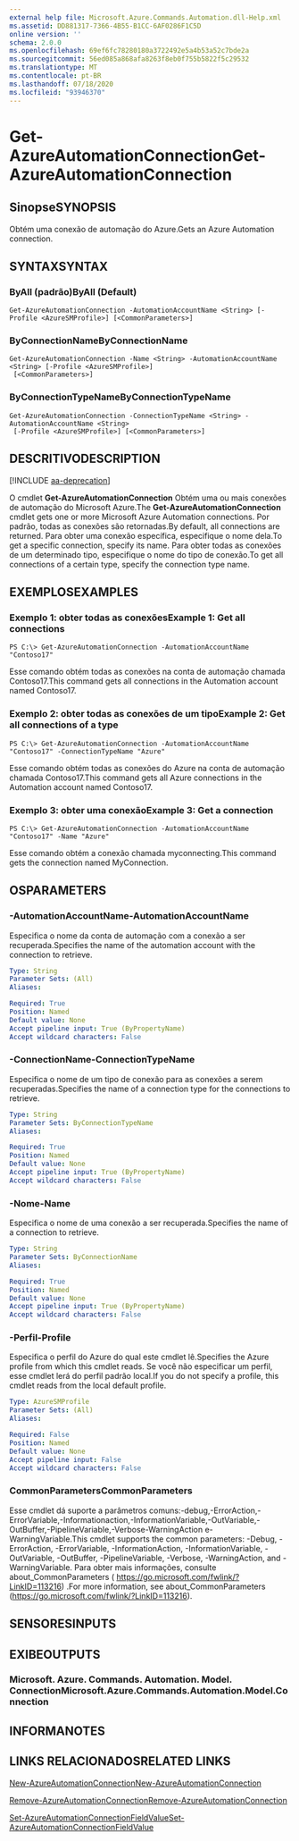 ```yaml
---
external help file: Microsoft.Azure.Commands.Automation.dll-Help.xml
ms.assetid: DD881317-7366-4B55-B1CC-6AF0286F1C5D
online version: ''
schema: 2.0.0
ms.openlocfilehash: 69ef6fc78280180a3722492e5a4b53a52c7bde2a
ms.sourcegitcommit: 56ed085a868afa8263f8eb0f755b5822f5c29532
ms.translationtype: MT
ms.contentlocale: pt-BR
ms.lasthandoff: 07/18/2020
ms.locfileid: "93946370"
---
```

# <span data-ttu-id="c0af9-101">Get-AzureAutomationConnection</span><span class="sxs-lookup"><span data-stu-id="c0af9-101">Get-AzureAutomationConnection</span></span>

## <span data-ttu-id="c0af9-102">Sinopse</span><span class="sxs-lookup"><span data-stu-id="c0af9-102">SYNOPSIS</span></span>

<span data-ttu-id="c0af9-103">Obtém uma conexão de automação do Azure.</span><span class="sxs-lookup"><span data-stu-id="c0af9-103">Gets an Azure Automation connection.</span></span>

## <span data-ttu-id="c0af9-104">SYNTAX</span><span class="sxs-lookup"><span data-stu-id="c0af9-104">SYNTAX</span></span>

### <span data-ttu-id="c0af9-105">ByAll (padrão)</span><span class="sxs-lookup"><span data-stu-id="c0af9-105">ByAll (Default)</span></span>
```
Get-AzureAutomationConnection -AutomationAccountName <String> [-Profile <AzureSMProfile>] [<CommonParameters>]
```

### <span data-ttu-id="c0af9-106">ByConnectionName</span><span class="sxs-lookup"><span data-stu-id="c0af9-106">ByConnectionName</span></span>
```
Get-AzureAutomationConnection -Name <String> -AutomationAccountName <String> [-Profile <AzureSMProfile>]
 [<CommonParameters>]
```

### <span data-ttu-id="c0af9-107">ByConnectionTypeName</span><span class="sxs-lookup"><span data-stu-id="c0af9-107">ByConnectionTypeName</span></span>
```
Get-AzureAutomationConnection -ConnectionTypeName <String> -AutomationAccountName <String>
 [-Profile <AzureSMProfile>] [<CommonParameters>]
```

## <span data-ttu-id="c0af9-108">DESCRITIVO</span><span class="sxs-lookup"><span data-stu-id="c0af9-108">DESCRIPTION</span></span>

[!INCLUDE [aa-deprecation](../include/aa-deprecation.md)]

<span data-ttu-id="c0af9-109">O cmdlet **Get-AzureAutomationConnection** Obtém uma ou mais conexões de automação do Microsoft Azure.</span><span class="sxs-lookup"><span data-stu-id="c0af9-109">The **Get-AzureAutomationConnection** cmdlet gets one or more Microsoft Azure Automation connections.</span></span>
<span data-ttu-id="c0af9-110">Por padrão, todas as conexões são retornadas.</span><span class="sxs-lookup"><span data-stu-id="c0af9-110">By default, all connections are returned.</span></span>
<span data-ttu-id="c0af9-111">Para obter uma conexão específica, especifique o nome dela.</span><span class="sxs-lookup"><span data-stu-id="c0af9-111">To get a specific connection, specify its name.</span></span>
<span data-ttu-id="c0af9-112">Para obter todas as conexões de um determinado tipo, especifique o nome do tipo de conexão.</span><span class="sxs-lookup"><span data-stu-id="c0af9-112">To get all connections of a certain type, specify the connection type name.</span></span>

## <span data-ttu-id="c0af9-113">EXEMPLOS</span><span class="sxs-lookup"><span data-stu-id="c0af9-113">EXAMPLES</span></span>

### <span data-ttu-id="c0af9-114">Exemplo 1: obter todas as conexões</span><span class="sxs-lookup"><span data-stu-id="c0af9-114">Example 1: Get all connections</span></span>
```
PS C:\> Get-AzureAutomationConnection -AutomationAccountName "Contoso17"
```

<span data-ttu-id="c0af9-115">Esse comando obtém todas as conexões na conta de automação chamada Contoso17.</span><span class="sxs-lookup"><span data-stu-id="c0af9-115">This command gets all connections in the Automation account named Contoso17.</span></span>

### <span data-ttu-id="c0af9-116">Exemplo 2: obter todas as conexões de um tipo</span><span class="sxs-lookup"><span data-stu-id="c0af9-116">Example 2: Get all connections of a type</span></span>
```
PS C:\> Get-AzureAutomationConnection -AutomationAccountName "Contoso17" -ConnectionTypeName "Azure"
```

<span data-ttu-id="c0af9-117">Esse comando obtém todas as conexões do Azure na conta de automação chamada Contoso17.</span><span class="sxs-lookup"><span data-stu-id="c0af9-117">This command gets all Azure connections in the Automation account named Contoso17.</span></span>

### <span data-ttu-id="c0af9-118">Exemplo 3: obter uma conexão</span><span class="sxs-lookup"><span data-stu-id="c0af9-118">Example 3: Get a connection</span></span>
```
PS C:\> Get-AzureAutomationConnection -AutomationAccountName "Contoso17" -Name "Azure"
```

<span data-ttu-id="c0af9-119">Esse comando obtém a conexão chamada myconnecting.</span><span class="sxs-lookup"><span data-stu-id="c0af9-119">This command gets the connection named MyConnection.</span></span>

## <span data-ttu-id="c0af9-120">OS</span><span class="sxs-lookup"><span data-stu-id="c0af9-120">PARAMETERS</span></span>

### <span data-ttu-id="c0af9-121">-AutomationAccountName</span><span class="sxs-lookup"><span data-stu-id="c0af9-121">-AutomationAccountName</span></span>
<span data-ttu-id="c0af9-122">Especifica o nome da conta de automação com a conexão a ser recuperada.</span><span class="sxs-lookup"><span data-stu-id="c0af9-122">Specifies the name of the automation account with the connection to retrieve.</span></span>

```yaml
Type: String
Parameter Sets: (All)
Aliases: 

Required: True
Position: Named
Default value: None
Accept pipeline input: True (ByPropertyName)
Accept wildcard characters: False
```

### <span data-ttu-id="c0af9-123">-ConnectionName</span><span class="sxs-lookup"><span data-stu-id="c0af9-123">-ConnectionTypeName</span></span>
<span data-ttu-id="c0af9-124">Especifica o nome de um tipo de conexão para as conexões a serem recuperadas.</span><span class="sxs-lookup"><span data-stu-id="c0af9-124">Specifies the name of a connection type for the connections to retrieve.</span></span>

```yaml
Type: String
Parameter Sets: ByConnectionTypeName
Aliases: 

Required: True
Position: Named
Default value: None
Accept pipeline input: True (ByPropertyName)
Accept wildcard characters: False
```

### <span data-ttu-id="c0af9-125">-Nome</span><span class="sxs-lookup"><span data-stu-id="c0af9-125">-Name</span></span>
<span data-ttu-id="c0af9-126">Especifica o nome de uma conexão a ser recuperada.</span><span class="sxs-lookup"><span data-stu-id="c0af9-126">Specifies the name of a connection to retrieve.</span></span>

```yaml
Type: String
Parameter Sets: ByConnectionName
Aliases: 

Required: True
Position: Named
Default value: None
Accept pipeline input: True (ByPropertyName)
Accept wildcard characters: False
```

### <span data-ttu-id="c0af9-127">-Perfil</span><span class="sxs-lookup"><span data-stu-id="c0af9-127">-Profile</span></span>
<span data-ttu-id="c0af9-128">Especifica o perfil do Azure do qual este cmdlet lê.</span><span class="sxs-lookup"><span data-stu-id="c0af9-128">Specifies the Azure profile from which this cmdlet reads.</span></span>
<span data-ttu-id="c0af9-129">Se você não especificar um perfil, esse cmdlet lerá do perfil padrão local.</span><span class="sxs-lookup"><span data-stu-id="c0af9-129">If you do not specify a profile, this cmdlet reads from the local default profile.</span></span>

```yaml
Type: AzureSMProfile
Parameter Sets: (All)
Aliases: 

Required: False
Position: Named
Default value: None
Accept pipeline input: False
Accept wildcard characters: False
```

### <span data-ttu-id="c0af9-130">CommonParameters</span><span class="sxs-lookup"><span data-stu-id="c0af9-130">CommonParameters</span></span>
<span data-ttu-id="c0af9-131">Esse cmdlet dá suporte a parâmetros comuns:-debug,-ErrorAction,-ErrorVariable,-Informationaction,-InformationVariable,-OutVariable,-OutBuffer,-PipelineVariable,-Verbose-WarningAction e-WarningVariable.</span><span class="sxs-lookup"><span data-stu-id="c0af9-131">This cmdlet supports the common parameters: -Debug, -ErrorAction, -ErrorVariable, -InformationAction, -InformationVariable, -OutVariable, -OutBuffer, -PipelineVariable, -Verbose, -WarningAction, and -WarningVariable.</span></span> <span data-ttu-id="c0af9-132">Para obter mais informações, consulte about_CommonParameters ( https://go.microsoft.com/fwlink/?LinkID=113216) .</span><span class="sxs-lookup"><span data-stu-id="c0af9-132">For more information, see about_CommonParameters (https://go.microsoft.com/fwlink/?LinkID=113216).</span></span>

## <span data-ttu-id="c0af9-133">SENSORES</span><span class="sxs-lookup"><span data-stu-id="c0af9-133">INPUTS</span></span>

## <span data-ttu-id="c0af9-134">EXIBE</span><span class="sxs-lookup"><span data-stu-id="c0af9-134">OUTPUTS</span></span>

### <span data-ttu-id="c0af9-135">Microsoft. Azure. Commands. Automation. Model. Connection</span><span class="sxs-lookup"><span data-stu-id="c0af9-135">Microsoft.Azure.Commands.Automation.Model.Connection</span></span>

## <span data-ttu-id="c0af9-136">INFORMA</span><span class="sxs-lookup"><span data-stu-id="c0af9-136">NOTES</span></span>

## <span data-ttu-id="c0af9-137">LINKS RELACIONADOS</span><span class="sxs-lookup"><span data-stu-id="c0af9-137">RELATED LINKS</span></span>

[<span data-ttu-id="c0af9-138">New-AzureAutomationConnection</span><span class="sxs-lookup"><span data-stu-id="c0af9-138">New-AzureAutomationConnection</span></span>](./New-AzureAutomationConnection.md)

[<span data-ttu-id="c0af9-139">Remove-AzureAutomationConnection</span><span class="sxs-lookup"><span data-stu-id="c0af9-139">Remove-AzureAutomationConnection</span></span>](./Remove-AzureAutomationConnection.md)

[<span data-ttu-id="c0af9-140">Set-AzureAutomationConnectionFieldValue</span><span class="sxs-lookup"><span data-stu-id="c0af9-140">Set-AzureAutomationConnectionFieldValue</span></span>](./Set-AzureAutomationConnectionFieldValue.md)


